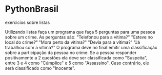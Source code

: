 # PythonBrasil
 exercicios sobre listas

Utilizando listas faça um programa que faça 5 perguntas para uma pessoa sobre um crime. As perguntas são:
"Telefonou para a vítima?"
"Esteve no local do crime?"
"Mora perto da vítima?"
"Devia para a vítima?"
"Já trabalhou com a vítima?" O programa deve no final emitir uma classificação sobre a participação da pessoa no crime. Se a pessoa responder positivamente a 2 questões ela deve ser classificada como "Suspeita", entre 3 e 4 como "Cúmplice" e 5 como "Assassino". Caso contrário, ele será classificado como "Inocente".